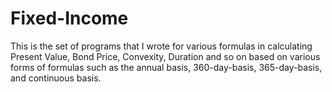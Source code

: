 # Fixed-Income
This is the set of programs that I wrote for various formulas in calculating Present Value, Bond Price, Convexity, Duration and so on based on various forms of formulas such as the annual basis, 360-day-basis, 365-day-basis, and continuous basis.
